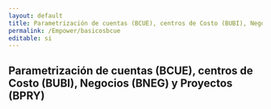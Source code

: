 ```yaml
---
layout: default
title: Parametrización de cuentas (BCUE), centros de Costo (BUBI), Negocios (BNEG) y Proyectos (BPRY)
permalink: /Empower/basicosbcue
editable: si
---
```


## Parametrización de cuentas (BCUE), centros de Costo (BUBI), Negocios (BNEG) y Proyectos (BPRY)





